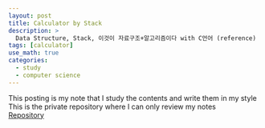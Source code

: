 ```yaml
---
layout: post
title: Calculator by Stack
description: >
  Data Structure, Stack, 이것이 자료구조+알고리즘이다 with C언어 (reference)
tags: [calculator]
use_math: true
categories:
  - study
  - computer science
---
```


This posting is my note that I study the contents and write them in my style <br>
This is the private repository where I can only review my notes<br>
[Repository](https://github.com/hyun-jin891/hidden-post-hyunjin891-github-blog/blob/master/_posts/study/computer%20science/2024-05-03-Calculator.md)
